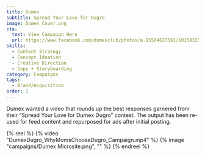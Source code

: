 ```yaml
---
title: Dumex
subtitle: Spread Your Love for Dugro
image: Dumex_Cover.png
cta:
  text: View Campaign Here
  url: https://www.facebook.com/dumexclub/photos/a.95504627581/10158325306562582/?type=3
skills:
  - Content Strategy
  - Concept Ideation
  - Creative Direction
  - Copy + Storyboarding
category: Campaigns
tags:
  - Brand/Acquisition
order: 1
---
```


Dumex wanted a video that rounds up the best responses garnered from their “Spread Your Love for Dumex Dugro” contest. The output has been re-used for feed content and repurposed for ads after initial posting.

{% reel %}
  {% video "DumexDugro_WhyMomsChooseDugro_Campaign.mp4" %}
  {% image "campaigns/Dumex Microsite.png", "" %}
{% endreel %}
